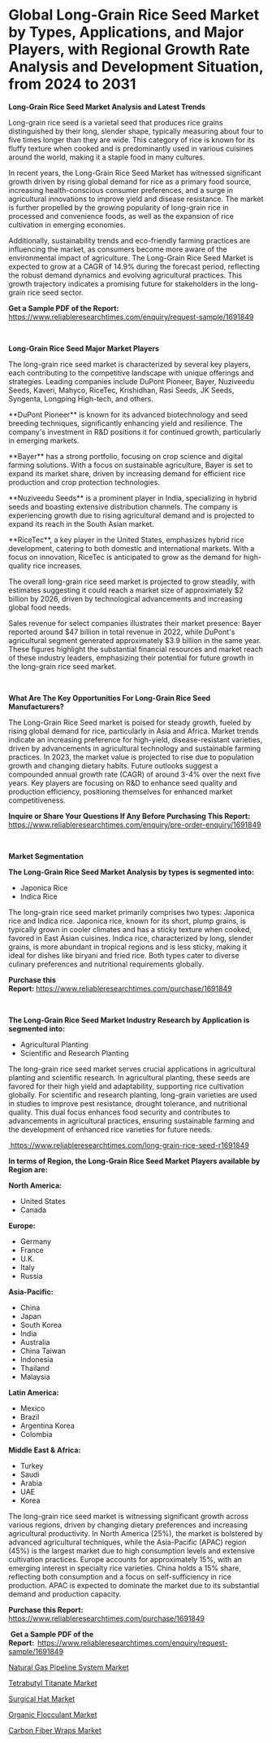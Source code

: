 <p><h1>Global Long-Grain Rice Seed Market by Types, Applications, and Major Players, with Regional Growth Rate Analysis and Development Situation, from 2024 to 2031</h1></p><p><strong>Long-Grain Rice Seed Market Analysis and Latest Trends</strong></p>
<p><p>Long-grain rice seed is a varietal seed that produces rice grains distinguished by their long, slender shape, typically measuring about four to five times longer than they are wide. This category of rice is known for its fluffy texture when cooked and is predominantly used in various cuisines around the world, making it a staple food in many cultures. </p><p>In recent years, the Long-Grain Rice Seed Market has witnessed significant growth driven by rising global demand for rice as a primary food source, increasing health-conscious consumer preferences, and a surge in agricultural innovations to improve yield and disease resistance. The market is further propelled by the growing popularity of long-grain rice in processed and convenience foods, as well as the expansion of rice cultivation in emerging economies. </p><p>Additionally, sustainability trends and eco-friendly farming practices are influencing the market, as consumers become more aware of the environmental impact of agriculture. The Long-Grain Rice Seed Market is expected to grow at a CAGR of 14.9% during the forecast period, reflecting the robust demand dynamics and evolving agricultural practices. This growth trajectory indicates a promising future for stakeholders in the long-grain rice seed sector.</p></p>
<p><strong>Get a Sample PDF of the Report:&nbsp;</strong> <a href="https://www.reliableresearchtimes.com/enquiry/request-sample/1691849?utm_campaign=1430&utm_medium=2&utm_source=Github&utm_content=ia&utm_term=18102024&utm_id=long-grain-rice-seed">https://www.reliableresearchtimes.com/enquiry/request-sample/1691849</a></p>
<p>&nbsp;</p>
<p><strong>Long-Grain Rice Seed Major Market Players</strong></p>
<p><p>The long-grain rice seed market is characterized by several key players, each contributing to the competitive landscape with unique offerings and strategies. Leading companies include DuPont Pioneer, Bayer, Nuziveedu Seeds, Kaveri, Mahyco, RiceTec, Krishidhan, Rasi Seeds, JK Seeds, Syngenta, Longping High-tech, and others.</p><p>**DuPont Pioneer** is known for its advanced biotechnology and seed breeding techniques, significantly enhancing yield and resilience. The company's investment in R&D positions it for continued growth, particularly in emerging markets.</p><p>**Bayer** has a strong portfolio, focusing on crop science and digital farming solutions. With a focus on sustainable agriculture, Bayer is set to expand its market share, driven by increasing demand for efficient rice production and crop protection technologies.</p><p>**Nuziveedu Seeds** is a prominent player in India, specializing in hybrid seeds and boasting extensive distribution channels. The company is experiencing growth due to rising agricultural demand and is projected to expand its reach in the South Asian market.</p><p>**RiceTec**, a key player in the United States, emphasizes hybrid rice development, catering to both domestic and international markets. With a focus on innovation, RiceTec is anticipated to grow as the demand for high-quality rice increases.</p><p>The overall long-grain rice seed market is projected to grow steadily, with estimates suggesting it could reach a market size of approximately $2 billion by 2026, driven by technological advancements and increasing global food needs.</p><p>Sales revenue for select companies illustrates their market presence: Bayer reported around $47 billion in total revenue in 2022, while DuPont's agricultural segment generated approximately $3.9 billion in the same year. These figures highlight the substantial financial resources and market reach of these industry leaders, emphasizing their potential for future growth in the long-grain rice seed market.</p></p>
<p>&nbsp;</p>
<p><strong>What Are The Key Opportunities For Long-Grain Rice Seed Manufacturers?</strong></p>
<p><p>The Long-Grain Rice Seed market is poised for steady growth, fueled by rising global demand for rice, particularly in Asia and Africa. Market trends indicate an increasing preference for high-yield, disease-resistant varieties, driven by advancements in agricultural technology and sustainable farming practices. In 2023, the market value is projected to rise due to population growth and changing dietary habits. Future outlooks suggest a compounded annual growth rate (CAGR) of around 3-4% over the next five years. Key players are focusing on R&D to enhance seed quality and production efficiency, positioning themselves for enhanced market competitiveness.</p></p>
<p><strong>Inquire or Share Your Questions If Any Before Purchasing This Report:</strong> <a href="https://www.reliableresearchtimes.com/enquiry/pre-order-enquiry/1691849?utm_campaign=1430&utm_medium=2&utm_source=Github&utm_content=ia&utm_term=18102024&utm_id=long-grain-rice-seed">https://www.reliableresearchtimes.com/enquiry/pre-order-enquiry/1691849</a></p>
<p>&nbsp;</p>
<p><strong>Market Segmentation</strong></p>
<p><strong>The Long-Grain Rice Seed Market Analysis by types is segmented into:</strong></p>
<p><ul><li>Japonica Rice</li><li>Indica Rice</li></ul></p>
<p><p>The long-grain rice seed market primarily comprises two types: Japonica rice and Indica rice. Japonica rice, known for its short, plump grains, is typically grown in cooler climates and has a sticky texture when cooked, favored in East Asian cuisines. Indica rice, characterized by long, slender grains, is more abundant in tropical regions and is less sticky, making it ideal for dishes like biryani and fried rice. Both types cater to diverse culinary preferences and nutritional requirements globally.</p></p>
<p><strong>Purchase this Report:&nbsp;</strong><a href="https://www.reliableresearchtimes.com/purchase/1691849?utm_campaign=1430&utm_medium=2&utm_source=Github&utm_content=ia&utm_term=18102024&utm_id=long-grain-rice-seed">https://www.reliableresearchtimes.com/purchase/1691849</a></p>
<p>&nbsp;</p>
<p><strong>The Long-Grain Rice Seed Market Industry Research by Application is segmented into:</strong></p>
<p><ul><li>Agricultural Planting</li><li>Scientific and Research Planting</li></ul></p>
<p><p>The long-grain rice seed market serves crucial applications in agricultural planting and scientific research. In agricultural planting, these seeds are favored for their high yield and adaptability, supporting rice cultivation globally. For scientific and research planting, long-grain varieties are used in studies to improve pest resistance, drought tolerance, and nutritional quality. This dual focus enhances food security and contributes to advancements in agricultural practices, ensuring sustainable farming and the development of enhanced rice varieties for future needs.</p></p>
<p><a href="https://www.reliableresearchtimes.com/long-grain-rice-seed-r1691849?utm_campaign=1430&utm_medium=2&utm_source=Github&utm_content=ia&utm_term=18102024&utm_id=long-grain-rice-seed">&nbsp;https://www.reliableresearchtimes.com/long-grain-rice-seed-r1691849</a></p>
<p><strong>In terms of Region, the Long-Grain Rice Seed Market Players available by Region are:</strong></p>
<p>
    <p> <strong> North America: </strong>
        <ul>
            <li>United States</li>
            <li>Canada</li>
        </ul>
        </p> 
    <p> <strong> Europe: </strong>
        <ul>
            <li>Germany</li>
            <li>France</li>
            <li>U.K.</li>
            <li>Italy</li>
            <li>Russia</li>
        </ul>
        </p> 
    <p> <strong> Asia-Pacific: </strong>
        <ul>
            <li>China</li>
            <li>Japan</li>
            <li>South Korea</li>
            <li>India</li>
            <li>Australia</li>
            <li>China Taiwan</li>
            <li>Indonesia</li>
            <li>Thailand</li>
            <li>Malaysia</li>
        </ul>
        </p> 
    <p> <strong> Latin America: </strong>
        <ul>
            <li>Mexico</li>
            <li>Brazil</li>
            <li>Argentina Korea</li>
            <li>Colombia</li>
        </ul>
        </p> 
    <p> <strong> Middle East & Africa: </strong>
        <ul>
            <li>Turkey</li>
            <li>Saudi</li>
            <li>Arabia</li>
            <li>UAE</li>
            <li>Korea</li>
        </ul>
    </p>
    </p>
<p><p>The long-grain rice seed market is witnessing significant growth across various regions, driven by changing dietary preferences and increasing agricultural productivity. In North America (25%), the market is bolstered by advanced agricultural techniques, while the Asia-Pacific (APAC) region (45%) is the largest market due to high consumption levels and extensive cultivation practices. Europe accounts for approximately 15%, with an emerging interest in specialty rice varieties. China holds a 15% share, reflecting both consumption and a focus on self-sufficiency in rice production. APAC is expected to dominate the market due to its substantial demand and production capacity.</p></p>
<p><strong>Purchase this Report: </strong><a href="https://www.reliableresearchtimes.com/purchase/1691849?utm_campaign=1430&utm_medium=2&utm_source=Github&utm_content=ia&utm_term=18102024&utm_id=long-grain-rice-seed">https://www.reliableresearchtimes.com/purchase/1691849</a></p>
<p>&nbsp;<strong>Get a Sample PDF of the Report:&nbsp;&nbsp;</strong><a href="https://www.reliableresearchtimes.com/enquiry/request-sample/1691849?utm_campaign=1430&utm_medium=2&utm_source=Github&utm_content=ia&utm_term=18102024&utm_id=long-grain-rice-seed">https://www.reliableresearchtimes.com/enquiry/request-sample/1691849</a></p>
<p><strong></strong></p>
<p><p><a href="https://www.linkedin.com/pulse/natural-gas-pipeline-system-sector-surge-129-growth-roadmap-yhkzf?utm_campaign=1430&utm_medium=2&utm_source=Github&utm_content=ia&utm_term=18102024&utm_id=long-grain-rice-seed">Natural Gas Pipeline System Market</a></p><p><a href="https://www.linkedin.com/pulse/global-tetrabutyl-titanate-industry-analysis-share-growth-elvyf?utm_campaign=1430&utm_medium=2&utm_source=Github&utm_content=ia&utm_term=18102024&utm_id=long-grain-rice-seed">Tetrabutyl Titanate Market</a></p><p><a href="https://www.linkedin.com/pulse/digital-transformation-surgical-hat-industry-market-opportunities-pr4le?utm_campaign=1430&utm_medium=2&utm_source=Github&utm_content=ia&utm_term=18102024&utm_id=long-grain-rice-seed">Surgical Hat Market</a></p><p><a href="https://www.linkedin.com/pulse/competitive-intelligence-organic-flocculant-market-key-players-4l9ff?utm_campaign=1430&utm_medium=2&utm_source=Github&utm_content=ia&utm_term=18102024&utm_id=long-grain-rice-seed">Organic Flocculant Market</a></p><p><a href="https://www.linkedin.com/pulse/carbon-fiber-wraps-market-outlook-forecast-from-2024-2031-kr9ef?utm_campaign=1430&utm_medium=2&utm_source=Github&utm_content=ia&utm_term=18102024&utm_id=long-grain-rice-seed">Carbon Fiber Wraps Market</a></p></p>
